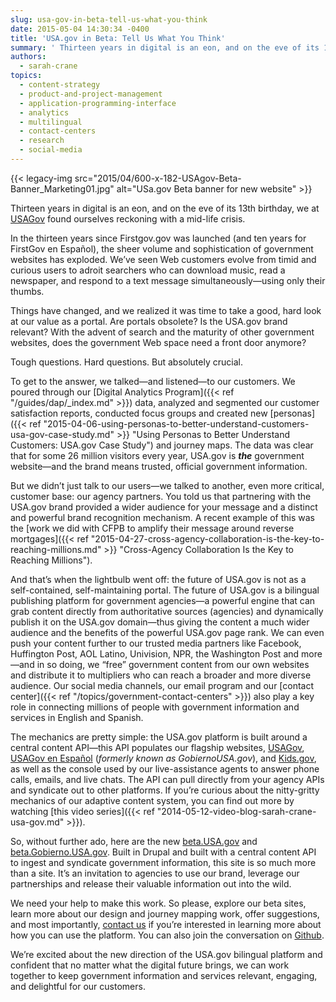 ```yaml
---
slug: usa-gov-in-beta-tell-us-what-you-think
date: 2015-05-04 14:30:34 -0400
title: 'USA.gov in Beta: Tell Us What You Think'
summary: ' Thirteen years in digital is an eon, and on the eve of its 13th birthday, we at USA.gov found ourselves reckoning with a mid-life crisis. In the thirteen years since Firstgov.gov was launched (and ten years for FirstGov en Espa&ntilde;ol), the sheer volume and sophistication'
authors:
  - sarah-crane
topics:
  - content-strategy
  - product-and-project-management
  - application-programming-interface
  - analytics
  - multilingual
  - contact-centers
  - research
  - social-media
---
```


{{< legacy-img src="2015/04/600-x-182-USAgov-Beta-Banner_Marketing01.jpg" alt="USa.gov Beta banner for new website" >}}

Thirteen years in digital is an eon, and on the eve of its 13th birthday, we at [USAGov](https://www.usa.gov) found ourselves reckoning with a mid-life crisis.

In the thirteen years since Firstgov.gov was launched (and ten years for FirstGov en Español), the sheer volume and sophistication of government websites has exploded. We’ve seen Web customers evolve from timid and curious users to adroit searchers who can download music, read a newspaper, and respond to a text message simultaneously—using only their thumbs.

Things have changed, and we realized it was time to take a good, hard look at our value as a portal. Are portals obsolete? Is the USA.gov brand relevant? With the advent of search and the maturity of other government websites, does the government Web space need a front door anymore?

Tough questions. Hard questions. But absolutely crucial.

To get to the answer, we talked—and listened—to our customers. We poured through our [Digital Analytics Program]({{< ref "/guides/dap/_index.md" >}}) data, analyzed and segmented our customer satisfaction reports, conducted focus groups and created new [personas]({{< ref "2015-04-06-using-personas-to-better-understand-customers-usa-gov-case-study.md" >}} "Using Personas to Better Understand Customers: USA.gov Case Study") and journey maps. The data was clear that for some 26 million visitors every year, USA.gov is _**the**_ government website—and the brand means trusted, official government information.

But we didn’t just talk to our users—we talked to another, even more critical, customer base: our agency partners. You told us that partnering with the USA.gov brand provided a wider audience for your message and a distinct and powerful brand recognition mechanism. A recent example of this was the [work we did with CFPB to amplify their message around reverse mortgages]({{< ref "2015-04-27-cross-agency-collaboration-is-the-key-to-reaching-millions.md" >}} "Cross-Agency Collaboration Is the Key to Reaching Millions").

And that’s when the lightbulb went off: the future of USA.gov is not as a self-contained, self-maintaining portal. The future of USA.gov is a bilingual publishing platform for government agencies—a powerful engine that can grab content directly from authoritative sources (agencies) and dynamically publish it on the USA.gov domain—thus giving the content a much wider audience and the benefits of the powerful USA.gov page rank. We can even push your content further to our trusted media partners like Facebook, Huffington Post, AOL Latino, Univision, NPR, the Washington Post and more—and in so doing, we “free” government content from our own websites and distribute it to multipliers who can reach a broader and more diverse audience. Our social media channels, our email program and our [contact center]({{< ref "/topics/government-contact-centers" >}}) also play a key role in connecting millions of people with government information and services in English and Spanish.

The mechanics are pretty simple: the USA.gov platform is built around a central content API—this API populates our flagship websites, [USAGov](https://www.usa.gov/), [USAGov en Espa&#241;ol](https://www.usa.gov/espanol/) (_formerly known as GobiernoUSA.gov_), and [Kids.gov](https://www.kids.gov/), as well as the console used by our live-assistance agents to answer phone calls, emails, and live chats. The API can pull directly from your agency APIs and syndicate out to other platforms. If you’re curious about the nitty-gritty mechanics of our adaptive content system, you can find out more by watching [this video series]({{< ref "2014-05-12-video-blog-sarah-crane-usa-gov.md" >}}).

So, without further ado, here are the new [beta.USA.gov](http://beta.usa.gov/) and [beta.Gobierno.USA.gov](http://beta.gobierno.usa.gov/). Built in Drupal and built with a central content API to ingest and syndicate government information, this site is so much more than a site. It’s an invitation to agencies to use our brand, leverage our partnerships and release their valuable information out into the wild.

We need your help to make this work. So please, explore our beta sites, learn more about our design and journey mapping work, offer suggestions, and most importantly, [contact us](http://beta.usa.gov/media) if you’re interested in learning more about how you can use the platform. You can also join the conversation on [Github](https://github.com/usagov/usa.gov).

We’re excited about the new direction of the USA.gov bilingual platform and confident that no matter what the digital future brings, we can work together to keep government information and services relevant, engaging, and delightful for our customers.
